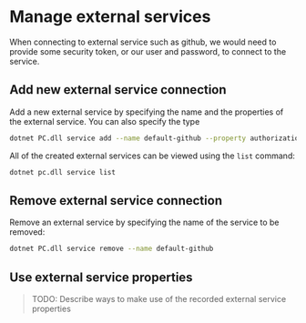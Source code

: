 # Manage external services

When connecting to external service such as github, we would need to provide some security token, or our user and password, to connect to the service. 

## Add new external service connection

Add a new external service by specifying the name and the properties of the external service. You can also specify the type 
```sh
dotnet PC.dll service add --name default-github --property authorizationToken:123456xxx --description "Default github account" --type github
```

All of the created external services can be viewed using the `list` command:
```sh
dotnet pc.dll service list
```

## Remove external service connection

Remove an external service by specifying the name of the service to be removed:
```sh
dotnet PC.dll service remove --name default-github
```

## Use external service properties

> TODO: Describe ways to make use of the recorded external service properties

